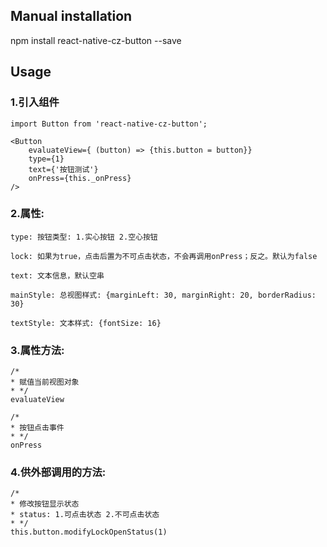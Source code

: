 ## Manual installation

npm install react-native-cz-button --save


## Usage
###  1.引入组件
```
import Button from 'react-native-cz-button';

<Button
    evaluateView={ (button) => {this.button = button}}
    type={1} 
    text={'按钮测试'} 
    onPress={this._onPress}
/> 
```

###  2.属性:
```
type: 按钮类型: 1.实心按钮 2.空心按钮
```
```
lock: 如果为true，点击后置为不可点击状态，不会再调用onPress；反之。默认为false
```
```
text: 文本信息，默认空串
```
```
mainStyle: 总视图样式: {marginLeft: 30, marginRight: 20, borderRadius: 30}
```
```
textStyle: 文本样式: {fontSize: 16}
```

###  3.属性方法:
```
/*
* 赋值当前视图对象
* */
evaluateView
```

```
/*
* 按钮点击事件
* */
onPress
```

###  4.供外部调用的方法:
```
/*
* 修改按钮显示状态
* status: 1.可点击状态 2.不可点击状态
* */
this.button.modifyLockOpenStatus(1)
```
